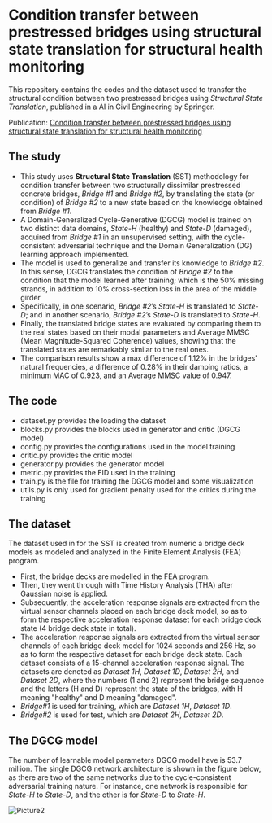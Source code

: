 # Condition transfer between prestressed bridges using structural state translation for structural health monitoring

This repository contains the codes and the dataset used to transfer the structural condition between two prestressed bridges using *Structural State Translation*, published in a AI in Civil Engineering by Springer. 

Publication: [Condition transfer between prestressed bridges using structural state translation for structural health monitoring](https://link.springer.com/article/10.1007/s43503-023-00016-0)

## The study ##
- This study uses **Structural State Translation** (SST) methodology for condition transfer between two structurally dissimilar prestressed concrete bridges, *Bridge #1* and *Bridge #2*, by translating the state (or condition) of *Bridge #2* to a new state based on the knowledge obtained from *Bridge #1*. 
- A Domain-Generalized Cycle-Generative (DGCG) model is trained on two distinct data domains, *State-H* (healthy) and *State-D* (damaged), acquired from *Bridge #1* in an unsupervised setting, with the cycle-consistent adversarial technique and the Domain Generalization (DG) learning approach implemented.
- The model is used to generalize and transfer its knowledge to *Bridge #2*. In this sense, DGCG translates the condition of *Bridge #2* to the condition that the model learned after training; which is the 50% missing strands, in addition to 10% cross-section loss in the area of the middle girder
- Specifically, in one scenario, *Bridge #2*’s *State-H* is translated to *State-D*; and in another scenario, *Bridge #2*’s *State-D* is translated to *State-H*.
- Finally, the translated bridge states are evaluated by comparing them to the real states based on their modal parameters and Average MMSC (Mean Magnitude-Squared Coherence) values, showing that the translated states are remarkably similar to the real ones.
- The comparison results show a max difference of 1.12% in the bridges' natural frequencies, a difference of 0.28% in their damping ratios, a minimum MAC of 0.923, and an Average MMSC value of 0.947.

## The code ##
- dataset.py provides the loading the dataset
- blocks.py provides the blocks used in generator and critic (DGCG model)
- config.py provides the configurations used in the model training
- critic.py provides the critic model
- generator.py provides the generator model
- metric.py provides the FID used in the training
- train.py is the file for training the DGCG model and some visualization
- utils.py is only used for gradient penalty used for the critics during the training

## The dataset ##
The dataset used in for the SST is created from numeric a bridge deck models as modeled and analyzed in the Finite Element Analysis (FEA) program. 

- First, the bridge decks are modelled in the FEA program.
- Then, they went through with Time History Analysis (THA) after Gaussian noise is applied.
- Subsequently, the acceleration response signals are extracted from the virtual sensor channels placed on each bridge deck model, so as to form the respective acceleration response dataset for each bridge deck state (4 bridge deck state in total).
- The acceleration response signals are extracted from the virtual sensor channels of each bridge deck model for 1024 seconds and 256 Hz, so as to form the respective dataset for each bridge deck state. Each dataset consists of a 15-channel acceleration response signal. The datasets are denoted as *Dataset 1H*, *Dataset 1D*, *Dataset 2H*, and *Dataset 2D*, where the numbers (1 and 2) represent the bridge sequence and the letters (H and D) represent the state of the bridges, with H meaning "healthy" and D meaning "damaged".
- *Bridge#1* is used for training, which are *Dataset 1H*, *Dataset 1D*.
- *Bridge#2* is used for test, which are *Dataset 2H*, *Dataset 2D*.

  

## The DGCG model ##

The number of learnable model parameters DGCG model have is 53.7 million. The single DGCG network architecture is shown in the figure below, as there are two of the same networks due to the cycle-consistent adversarial training nature. For instance, one network is responsible for *State-H* to *State-D*, and the other is for *State-D* to *State-H*.

![Picture2](https://github.com/furkan-luleci/Structural_State_Translation/assets/63553991/702a90d0-e0a9-48d8-ba0f-27388b519f3b)




